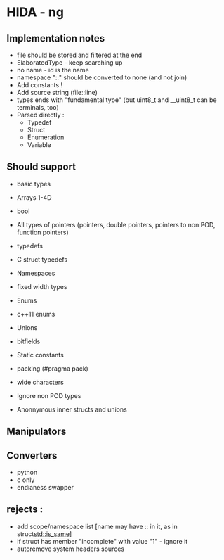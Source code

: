 # HIDA - ng

## Implementation notes

* file should be stored and filtered at the end
* ElaboratedType - keep searching up
* no name - id is the name
* namespace "::" should be converted to none (and not join)
* Add constants !
* Add source string (file::line)
* types ends with "fundamental type" (but uint8_t and __uint8_t can be terminals, too)
* Parsed directly :
  * Typedef
  * Struct
  * Enumeration
  * Variable

## Should support

* basic types 
* Arrays 1-4D
* bool
* All types of pointers (pointers, double pointers, pointers to non POD, function pointers)
* typedefs
* C struct typedefs
* Namespaces
* fixed width types
* Enums
* c++11 enums
* Unions
* bitfields
* Static constants
* packing (#pragma pack)
* wide characters

* Ignore non POD types
* Anonnymous inner structs and unions

## Manipulators

## Converters 

  * python
  * c only
  * endianess swapper

## rejects :

* add scope/namespace list [name may have :: in it, as in struct<std::is_same>]
* if struct has member "incomplete" with value "1" - ignore it
* autoremove system headers sources
